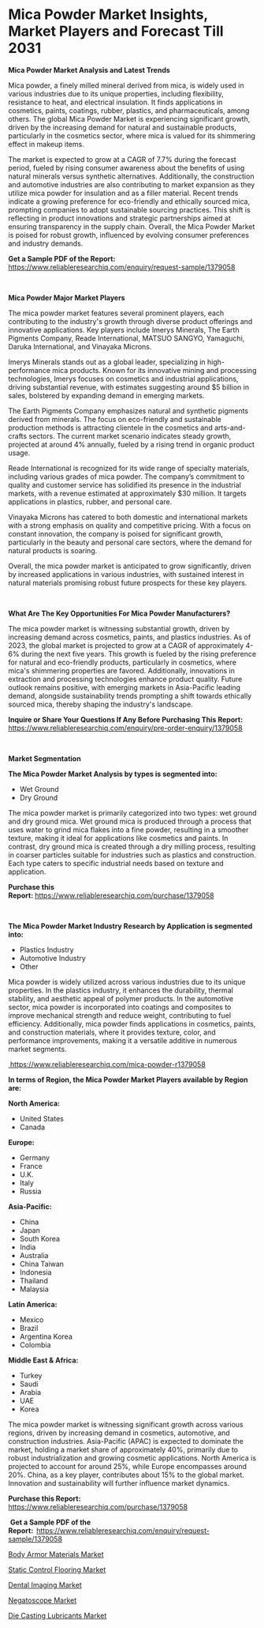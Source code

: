 <p><h1>Mica Powder Market Insights, Market Players and Forecast Till 2031</h1></p><p><strong>Mica Powder Market Analysis and Latest Trends</strong></p>
<p><p>Mica powder, a finely milled mineral derived from mica, is widely used in various industries due to its unique properties, including flexibility, resistance to heat, and electrical insulation. It finds applications in cosmetics, paints, coatings, rubber, plastics, and pharmaceuticals, among others. The global Mica Powder Market is experiencing significant growth, driven by the increasing demand for natural and sustainable products, particularly in the cosmetics sector, where mica is valued for its shimmering effect in makeup items.</p><p>The market is expected to grow at a CAGR of 7.7% during the forecast period, fueled by rising consumer awareness about the benefits of using natural minerals versus synthetic alternatives. Additionally, the construction and automotive industries are also contributing to market expansion as they utilize mica powder for insulation and as a filler material. Recent trends indicate a growing preference for eco-friendly and ethically sourced mica, prompting companies to adopt sustainable sourcing practices. This shift is reflecting in product innovations and strategic partnerships aimed at ensuring transparency in the supply chain. Overall, the Mica Powder Market is poised for robust growth, influenced by evolving consumer preferences and industry demands.</p></p>
<p><strong>Get a Sample PDF of the Report:&nbsp;</strong> <a href="https://www.reliableresearchiq.com/enquiry/request-sample/1379058?utm_campaign=1088&utm_medium=2&utm_source=Github&utm_content=ia&utm_term=07112024&utm_id=mica-powder">https://www.reliableresearchiq.com/enquiry/request-sample/1379058</a></p>
<p>&nbsp;</p>
<p><strong>Mica Powder Major Market Players</strong></p>
<p><p>The mica powder market features several prominent players, each contributing to the industry's growth through diverse product offerings and innovative applications. Key players include Imerys Minerals, The Earth Pigments Company, Reade International, MATSUO SANGYO, Yamaguchi, Daruka International, and Vinayaka Microns.</p><p>Imerys Minerals stands out as a global leader, specializing in high-performance mica products. Known for its innovative mining and processing technologies, Imerys focuses on cosmetics and industrial applications, driving substantial revenue, with estimates suggesting around $5 billion in sales, bolstered by expanding demand in emerging markets.</p><p>The Earth Pigments Company emphasizes natural and synthetic pigments derived from minerals. The focus on eco-friendly and sustainable production methods is attracting clientele in the cosmetics and arts-and-crafts sectors. The current market scenario indicates steady growth, projected at around 4% annually, fueled by a rising trend in organic product usage.</p><p>Reade International is recognized for its wide range of specialty materials, including various grades of mica powder. The company’s commitment to quality and customer service has solidified its presence in the industrial markets, with a revenue estimated at approximately $30 million. It targets applications in plastics, rubber, and personal care.</p><p>Vinayaka Microns has catered to both domestic and international markets with a strong emphasis on quality and competitive pricing. With a focus on constant innovation, the company is poised for significant growth, particularly in the beauty and personal care sectors, where the demand for natural products is soaring.</p><p>Overall, the mica powder market is anticipated to grow significantly, driven by increased applications in various industries, with sustained interest in natural materials promising robust future prospects for these key players.</p></p>
<p>&nbsp;</p>
<p><strong>What Are The Key Opportunities For Mica Powder Manufacturers?</strong></p>
<p><p>The mica powder market is witnessing substantial growth, driven by increasing demand across cosmetics, paints, and plastics industries. As of 2023, the global market is projected to grow at a CAGR of approximately 4-6% during the next five years. This growth is fueled by the rising preference for natural and eco-friendly products, particularly in cosmetics, where mica's shimmering properties are favored. Additionally, innovations in extraction and processing technologies enhance product quality. Future outlook remains positive, with emerging markets in Asia-Pacific leading demand, alongside sustainability trends prompting a shift towards ethically sourced mica, thereby shaping the industry's landscape.</p></p>
<p><strong>Inquire or Share Your Questions If Any Before Purchasing This Report:</strong> <a href="https://www.reliableresearchiq.com/enquiry/pre-order-enquiry/1379058?utm_campaign=1088&utm_medium=2&utm_source=Github&utm_content=ia&utm_term=07112024&utm_id=mica-powder">https://www.reliableresearchiq.com/enquiry/pre-order-enquiry/1379058</a></p>
<p>&nbsp;</p>
<p><strong>Market Segmentation</strong></p>
<p><strong>The Mica Powder Market Analysis by types is segmented into:</strong></p>
<p><ul><li>Wet Ground</li><li>Dry Ground</li></ul></p>
<p><p>The mica powder market is primarily categorized into two types: wet ground and dry ground mica. Wet ground mica is produced through a process that uses water to grind mica flakes into a fine powder, resulting in a smoother texture, making it ideal for applications like cosmetics and paints. In contrast, dry ground mica is created through a dry milling process, resulting in coarser particles suitable for industries such as plastics and construction. Each type caters to specific industrial needs based on texture and application.</p></p>
<p><strong>Purchase this Report:&nbsp;</strong><a href="https://www.reliableresearchiq.com/purchase/1379058?utm_campaign=1088&utm_medium=2&utm_source=Github&utm_content=ia&utm_term=07112024&utm_id=mica-powder">https://www.reliableresearchiq.com/purchase/1379058</a></p>
<p>&nbsp;</p>
<p><strong>The Mica Powder Market Industry Research by Application is segmented into:</strong></p>
<p><ul><li>Plastics Industry</li><li>Automotive Industry</li><li>Other</li></ul></p>
<p><p>Mica powder is widely utilized across various industries due to its unique properties. In the plastics industry, it enhances the durability, thermal stability, and aesthetic appeal of polymer products. In the automotive sector, mica powder is incorporated into coatings and composites to improve mechanical strength and reduce weight, contributing to fuel efficiency. Additionally, mica powder finds applications in cosmetics, paints, and construction materials, where it provides texture, color, and performance improvements, making it a versatile additive in numerous market segments.</p></p>
<p><a href="https://www.reliableresearchiq.com/mica-powder-r1379058?utm_campaign=1088&utm_medium=2&utm_source=Github&utm_content=ia&utm_term=07112024&utm_id=mica-powder">&nbsp;https://www.reliableresearchiq.com/mica-powder-r1379058</a></p>
<p><strong>In terms of Region, the Mica Powder Market Players available by Region are:</strong></p>
<p>
    <p> <strong> North America: </strong>
        <ul>
            <li>United States</li>
            <li>Canada</li>
        </ul>
        </p> 
    <p> <strong> Europe: </strong>
        <ul>
            <li>Germany</li>
            <li>France</li>
            <li>U.K.</li>
            <li>Italy</li>
            <li>Russia</li>
        </ul>
        </p> 
    <p> <strong> Asia-Pacific: </strong>
        <ul>
            <li>China</li>
            <li>Japan</li>
            <li>South Korea</li>
            <li>India</li>
            <li>Australia</li>
            <li>China Taiwan</li>
            <li>Indonesia</li>
            <li>Thailand</li>
            <li>Malaysia</li>
        </ul>
        </p> 
    <p> <strong> Latin America: </strong>
        <ul>
            <li>Mexico</li>
            <li>Brazil</li>
            <li>Argentina Korea</li>
            <li>Colombia</li>
        </ul>
        </p> 
    <p> <strong> Middle East & Africa: </strong>
        <ul>
            <li>Turkey</li>
            <li>Saudi</li>
            <li>Arabia</li>
            <li>UAE</li>
            <li>Korea</li>
        </ul>
    </p>
    </p>
<p><p>The mica powder market is witnessing significant growth across various regions, driven by increasing demand in cosmetics, automotive, and construction industries. Asia-Pacific (APAC) is expected to dominate the market, holding a market share of approximately 40%, primarily due to robust industrialization and growing cosmetic applications. North America is projected to account for around 25%, while Europe encompasses around 20%. China, as a key player, contributes about 15% to the global market. Innovation and sustainability will further influence market dynamics.</p></p>
<p><strong>Purchase this Report: </strong><a href="https://www.reliableresearchiq.com/purchase/1379058?utm_campaign=1088&utm_medium=2&utm_source=Github&utm_content=ia&utm_term=07112024&utm_id=mica-powder">https://www.reliableresearchiq.com/purchase/1379058</a></p>
<p>&nbsp;<strong>Get a Sample PDF of the Report:&nbsp;&nbsp;</strong><a href="https://www.reliableresearchiq.com/enquiry/request-sample/1379058?utm_campaign=1088&utm_medium=2&utm_source=Github&utm_content=ia&utm_term=07112024&utm_id=mica-powder">https://www.reliableresearchiq.com/enquiry/request-sample/1379058</a></p>
<p><strong></strong></p>
<p><p><a href="https://github.com/benjigwozdzus/Market-Research-Report-List-1/blob/main/body-armor-materials-market.md?utm_campaign=1088&utm_medium=2&utm_source=Github&utm_content=ia&utm_term=07112024&utm_id=mica-powder">Body Armor Materials Market</a></p><p><a href="https://github.com/wydramppetrox/Market-Research-Report-List-1/blob/main/static-control-flooring-market.md?utm_campaign=1088&utm_medium=2&utm_source=Github&utm_content=ia&utm_term=07112024&utm_id=mica-powder">Static Control Flooring Market</a></p><p><a href="https://issuu.com/reportprime-2/docs/dental-imaging-market-size-2030.ppt_db0fb2be6b1222?utm_campaign=1088&utm_medium=2&utm_source=Github&utm_content=ia&utm_term=07112024&utm_id=mica-powder">Dental Imaging Market</a></p><p><a href="https://issuu.com/reportprime-2/docs/negatoscope-market-size-2030.pptx_abab237da0b5c4?utm_campaign=1088&utm_medium=2&utm_source=Github&utm_content=ia&utm_term=07112024&utm_id=mica-powder">Negatoscope Market</a></p><p><a href="https://github.com/vitacbq/Market-Research-Report-List-1/blob/main/die-casting-lubricants-market.md?utm_campaign=1088&utm_medium=2&utm_source=Github&utm_content=ia&utm_term=07112024&utm_id=mica-powder">Die Casting Lubricants Market</a></p></p>